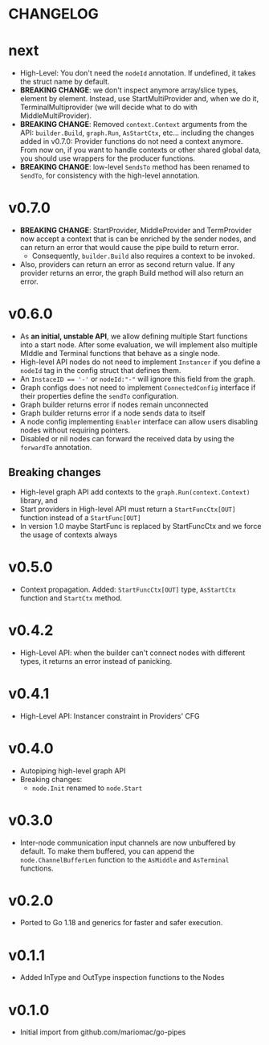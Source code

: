 # CHANGELOG

# next
* High-Level: You don't need the `nodeId` annotation. If undefined, it takes the struct name
  by default.
* **BREAKING CHANGE**: we don't inspect anymore array/slice types, element by element. Instead,
  use StartMultiProvider and, when we do it, TerminalMultiprovider (we will decide what to do with
  MiddleMultiProvider).
* **BREAKING CHANGE**: Removed `context.Context` arguments from the API: `builder.Build`, `graph.Run`,
  `AsStartCtx`, etc... including the changes added in v0.7.0: Provider functions do not need a context anymore.
  From now on, if you want to handle contexts or other shared global data, you should use wrappers
  for the producer functions.
* **BREAKING CHANGE**: low-level `SendsTo` method has been renamed to `SendTo`, for consistency
  with the high-level annotation.

# v0.7.0
* **BREAKING CHANGE**: StartProvider, MiddleProvider and TermProvider now accept a context that is
  can be enriched by the sender nodes, and can return an error that would cause the pipe build
  to return error.
  - Consequently, `builder.Build` also requires a context to be invoked.
* Also, providers can return an error as second return value. If any provider
  returns an error, the graph Build method will also return an error.

# v0.6.0
* As **an initial, unstable API**, we allow defining multiple Start functions into a start node.
  After some evaluation, we will implement also multiple MIddle and Terminal functions that behave
  as a single node.
* High-level API nodes do not need to implement `Instancer` if you define a `nodeId` tag in the
  config struct that defines them.
* An `InstaceID == '-'` or `nodeId:"-"` will ignore this field from the graph.
* Graph configs does not need to implement `ConnectedConfig` interface if their properties define the
  `sendTo` configuration.
* Graph builder returns error if nodes remain unconnected
* Graph builder returns error if a node sends data to itself
* A node config implementing `Enabler` interface can allow users disabling nodes without requiring pointers.
* Disabled or nil nodes can forward the received data by using the `forwardTo` annotation.

## Breaking changes
* High-level graph API add contexts to the `graph.Run(context.Context)` library, and
* Start providers in High-level API must return a `StartFuncCtx[OUT]` function instead of a
  `StartFunc[OUT]`
* In version 1.0 maybe StartFunc is replaced by StartFuncCtx and we force the usage of contexts always


# v0.5.0
* Context propagation. Added: `StartFuncCtx[OUT]` type, `AsStartCtx` function and `StartCtx` method.

# v0.4.2
* High-Level API: when the builder can't connect nodes with different types, it returns
  an error instead of panicking.
# v0.4.1
* High-Level API: Instancer constraint in Providers' CFG

# v0.4.0

* Autopiping high-level graph API
* Breaking changes:
    - `node.Init` renamed to `node.Start`

# v0.3.0

* Inter-node communication input channels are now unbuffered by default. To make them buffered,
  you can append the `node.ChannelBufferLen` function to the `AsMiddle` and `AsTerminal` functions.

# v0.2.0

* Ported to Go 1.18 and generics for faster and safer execution.

# v0.1.1

* Added InType and OutType inspection functions to the Nodes

# v0.1.0

* Initial import from github.com/mariomac/go-pipes
